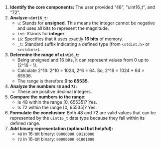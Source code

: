 1.  **Identify the core components:** The user provided "48", "uint16_t", and "72".
2.  **Analyze `uint16_t`:**
    *   `u`: Stands for **unsigned**. This means the integer cannot be negative and uses all bits to represent the magnitude.
    *   `int`: Stands for **integer**.
    *   `16`: Specifies that it uses exactly **16 bits** of memory.
    *   `_t`: Standard suffix indicating a defined type (from `<stdint.h>` or `<cstdint>`).
3.  **Determine the range of `uint16_t`:**
    *   Being unsigned and 16 bits, it can represent values from 0 up to (2^16 - 1).
    *   Calculate 2^16: 2^10 = 1024, 2^6 = 64. So, 2^16 = 1024 * 64 = 65536.
    *   The range is therefore **0 to 65535**.
4.  **Analyze the numbers `48` and `72`:**
    *   These are positive decimal integers.
5.  **Compare the numbers to the range:**
    *   Is 48 within the range [0, 65535]? Yes.
    *   Is 72 within the range [0, 65535]? Yes.
6.  **Formulate the conclusion:** Both 48 and 72 are valid values that can be represented by the `uint16_t` data type because they fall within its defined range.
7.  **Add binary representation (optional but helpful):**
    *   `48` in 16-bit binary: `00000000 00110000`
    *   `72` in 16-bit binary: `00000000 01001000`